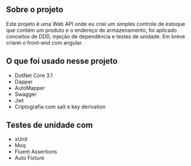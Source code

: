 ## Sobre o projeto
Este projeto é uma Web API onde eu criei um simples controle de estoque que contém um produto e o endereço de armazenamento, foi aplicado conceitos de DDD, injeção de dependência e testes de unidade. Em breve criarei o front-end com angular.

## O que foi usado nesse projeto
* DotNet Core 3.1
* Dapper
* AutoMapper
* Swagger
* Jwt
* Criptografia com salt e key derivation

## Testes de unidade com
* xUnit
* Moq
* Fluent Assertions
* Auto Fixture
